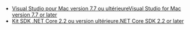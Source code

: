 * [<span data-ttu-id="48dca-101">Visual Studio pour Mac version 7.7 ou ultérieure</span><span class="sxs-lookup"><span data-stu-id="48dca-101">Visual Studio for Mac version 7.7 or later</span></span>](https://www.visualstudio.com/downloads/)
* [<span data-ttu-id="48dca-102">Kit SDK .NET Core 2.2 ou version ultérieure</span><span class="sxs-lookup"><span data-stu-id="48dca-102">.NET Core SDK 2.2 or later</span></span>](https://www.microsoft.com/net/download/all)